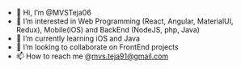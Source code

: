 - 👋 Hi, I’m @MVSTeja06
- 👀 I’m interested in Web Programming (React, Angular, MaterialUI, Redux), Mobile(iOS) and BackEnd (NodeJS, php, Java)
- 🌱 I’m currently learning iOS and Java
- 💞️ I’m looking to collaborate on FrontEnd projects
- 📫 How to reach me @mvs.teja91@gmail.com

<!---
MVSTeja06/MVSTeja06 is a ✨ special ✨ repository because its `README.md` (this file) appears on your GitHub profile.
You can click the Preview link to take a look at your changes.
--->

